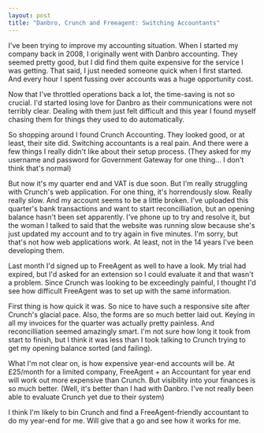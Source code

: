 ```yaml
---
layout: post
title: "Danbro, Crunch and Freeagent: Switching Accountants"
---
```


I've been trying to improve my accounting situation. When I started my company back in 2008, I originally went with Danbro accounting. They seemed pretty good, but I did find them quite expensive for the service I was getting. That said, I just needed someone quick when I first started. And every hour I spent fussing over accounts was a huge opportunity cost.

Now that I've throttled operations back a lot, the time-saving is not so crucial. I'd started losing love for Danbro as their communications were not terribly clear. Dealing with them just felt difficult and this year I found myself chasing them for things they used to do automatically.

So shopping around I found Crunch Accounting. They looked good, or at least, their site did. Switching accountants is a real pain. And there were a few things I really didn't like about their setup process. (They asked for my username and password for Government Gateway for one thing... I don't think that's normal)

But now it's my quarter end and VAT is due soon. But I'm really struggling with Crunch's web application. For one thing, it's horrendously slow. Really really slow. And my account seems to be a little broken. I've uploaded this quarter's bank transactions and want to start reconcilliation, but an opening balance hasn't been set apparently. I've phone up to try and resolve it, but the woman I talked to said that the website was running slow because she's just updated my account and to try again in five minutes. I'm sorry, but that's not how web applications work. At least, not in the 14 years I've been developing them.

Last month I'd signed up to FreeAgent as well to have a look. My trial had expired, but I'd asked for an extension so I could evaluate it and that wasn't a problem. Since Crunch was looking to be exceedingly painful, I thought I'd see how difficult FreeAgent was to set up with the same information.

First thing is how quick it was. So nice to have such a responsive site after Crunch's glacial pace. Also, the forms are so much better laid out. Keying in all my invoices for the quarter was actually pretty painless. And reconcilliation seemed amazingly smart. I'm not sure how long it took from start to finish, but I think it was less than I took talking to Crunch trying to get my opening balance sorted (and failing).

What I'm not clear on, is how expensive year-end accounts will be. At £25/month for a limited company, FreeAgent + an Accountant for year end will work out more expensive than Crunch. But visibility into your finances is so much better. (Well, it's better than I had with Danbro. I've not really been able to evaluate Crunch yet due to their system)

I think I'm likely to bin Crunch and find a FreeAgent-friendly accountant to do my year-end for me. Will give that a go and see how it works for me.